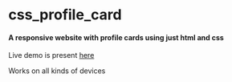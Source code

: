 # css_profile_card

#### A responsive website with profile cards using just html and css

Live demo is present [here](https://just2deep.github.io/css_profile_card/)

Works on all kinds of devices
